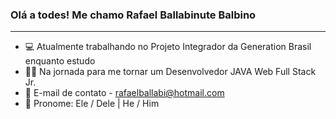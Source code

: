 ### Olá a todes! Me chamo Rafael Ballabinute Balbino

----------------------------------------------------------------------------------------------------------------------------------------------------------------------

- 💻 Atualmente trabalhando no Projeto Integrador da Generation Brasil enquanto estudo
- 👨‍💻 Na jornada para me tornar um Desenvolvedor JAVA Web Full Stack Jr.
- 💬 E-mail de contato - rafaelballabi@hotmail.com
- 👦 Pronome: Ele / Dele | He / Him
